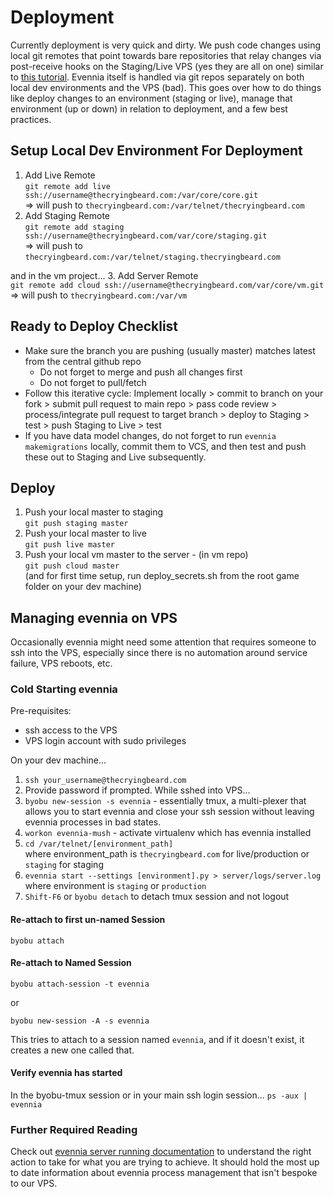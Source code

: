 # Deployment
Currently deployment is very quick and dirty.  We push code changes using local git remotes that point towards bare repositories that relay changes via post-receive hooks on the Staging/Live VPS (yes they are all on one) similar to [this tutorial](https://www.digitalocean.com/community/tutorials/how-to-set-up-automatic-deployment-with-git-with-a-vps). 
Evennia itself is handled via git repos separately on both local dev environments and the VPS (bad).
This goes over how to do things like deploy changes to an environment (staging or live), manage that environment (up or down) in relation to deployment, and a few best practices.

## Setup Local Dev Environment For Deployment
1. Add Live Remote \
`git remote add live ssh://username@thecryingbeard.com:/var/core/core.git` \
 => will push to `thecryingbeard.com:/var/telnet/thecryingbeard.com`
2. Add Staging Remote \
`git remote add staging ssh://username@thecryingbeard.com/var/core/staging.git` \
 => will push to `thecryingbeard.com:/var/telnet/staging.thecryingbeard.com`

and in the vm project...
3. Add Server Remote \
`git remote add cloud ssh://username@thecryingbeard.com/var/core/vm.git` \
 => will push to `thecryingbeard.com:/var/vm`

## Ready to Deploy Checklist
- Make sure the branch you are pushing (usually master) matches latest from the central github repo
  - Do not forget to merge and push all changes first
  - Do not forget to pull/fetch
- Follow this iterative cycle:  Implement locally > commit to branch on your fork > submit pull request to main repo > pass code review > process/integrate pull request to target branch > deploy to Staging > test > push Staging to Live > test
- If you have data model changes, do not forget to run `evennia makemigrations` locally, commit them to VCS, and then test and push these out to Staging and Live subsequently.

## Deploy
1. Push your local master to staging \
`git push staging master`
2. Push your local master to live \
`git push live master`
3. Push your local vm master to the server - (in vm repo) \
`git push cloud master` \
(and for first time setup, run deploy_secrets.sh from the root game folder on your dev machine)

## Managing evennia on VPS
Occasionally evennia might need some attention that requires someone to ssh into the VPS, especially since there is no automation around service failure, VPS reboots, etc.

### Cold Starting evennia
Pre-requisites:
- ssh access to the VPS
- VPS login account with sudo privileges

On your dev machine...
1. `ssh your_username@thecryingbeard.com`
2. Provide password if prompted.
While sshed into VPS...
3. `byobu new-session -s evennia` - essentially tmux, a multi-plexer that allows you to start evennia and close your ssh session without leaving evennia processes in bad states.
4. `workon evennia-mush` - activate virtualenv which has evennia installed
5. `cd /var/telnet/[environment_path]` \
where environment_path is `thecryingbeard.com` for live/production or `staging` for staging
6. `evennia start --settings [environment].py > server/logs/server.log` \
where environment is `staging` or `production`
7. `Shift-F6` or `byobu detach` to detach tmux session and not logout

#### Re-attach to first un-named Session
`byobu attach`

#### Re-attach to Named Session
`byobu attach-session -t evennia`

or

`byobu new-session -A -s evennia`

This tries to attach to a session named `evennia`, and if it doesn't exist, it creates a new one called that.

#### Verify evennia has started
In the byobu-tmux session or in your main ssh login session...
`ps -aux | evennia`

### Further Required Reading
Check out [evennia server running documentation](https://www.github.com/evennia/evennia/wiki/Start-Stop-Reload) to understand the right action to take for what you are trying to achieve.
It should hold the most up to date information about evennia process management that isn't bespoke to our VPS.
